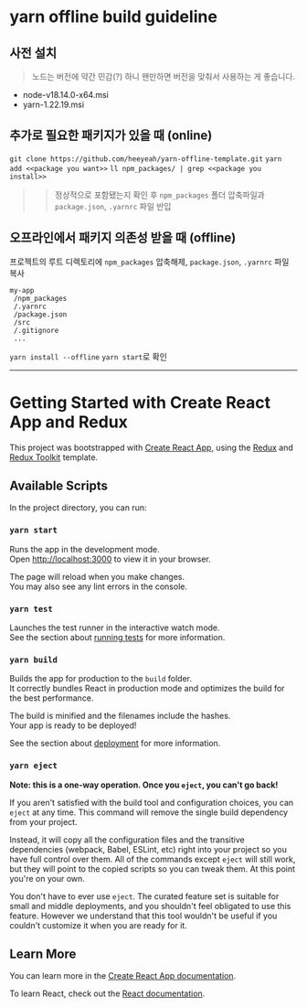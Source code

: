 # yarn offline build guideline

## 사전 설치
> 노드는 버전에 약간 민감(?) 하니 왠만하면 버전을 맞춰서 사용하는 게 좋습니다.
- node-v18.14.0-x64.msi
- yarn-1.22.19.msi

## 추가로 필요한 패키지가 있을 때 (online)
`git clone https://github.com/heeyeah/yarn-offline-template.git`
`yarn add <<package you want>>`
`ll npm_packages/ | grep <<package you install>>`
>> 정상적으로 포함됐는지 확인 후 `npm_packages` 폴더 압축파일과 `package.json`, `.yarnrc` 파일 반입


## 오프라인에서 패키지 의존성 받을 때 (offline)
프로젝트의 루트 디렉토리에 `npm_packages` 압축해제, `package.json`, `.yarnrc` 파일 복사

```
my-app
 /npm_packages
 /.yarnrc
 /package.json
 /src
 /.gitignore
 ...
```

`yarn install --offline`
`yarn start`로 확인

---

# Getting Started with Create React App and Redux

This project was bootstrapped with [Create React App](https://github.com/facebook/create-react-app), using the [Redux](https://redux.js.org/) and [Redux Toolkit](https://redux-toolkit.js.org/) template.

## Available Scripts

In the project directory, you can run:

### `yarn start`

Runs the app in the development mode.\
Open [http://localhost:3000](http://localhost:3000) to view it in your browser.

The page will reload when you make changes.\
You may also see any lint errors in the console.

### `yarn test`

Launches the test runner in the interactive watch mode.\
See the section about [running tests](https://facebook.github.io/create-react-app/docs/running-tests) for more information.

### `yarn build`

Builds the app for production to the `build` folder.\
It correctly bundles React in production mode and optimizes the build for the best performance.

The build is minified and the filenames include the hashes.\
Your app is ready to be deployed!

See the section about [deployment](https://facebook.github.io/create-react-app/docs/deployment) for more information.

### `yarn eject`

**Note: this is a one-way operation. Once you `eject`, you can't go back!**

If you aren't satisfied with the build tool and configuration choices, you can `eject` at any time. This command will remove the single build dependency from your project.

Instead, it will copy all the configuration files and the transitive dependencies (webpack, Babel, ESLint, etc) right into your project so you have full control over them. All of the commands except `eject` will still work, but they will point to the copied scripts so you can tweak them. At this point you're on your own.

You don't have to ever use `eject`. The curated feature set is suitable for small and middle deployments, and you shouldn't feel obligated to use this feature. However we understand that this tool wouldn't be useful if you couldn't customize it when you are ready for it.

## Learn More

You can learn more in the [Create React App documentation](https://facebook.github.io/create-react-app/docs/getting-started).

To learn React, check out the [React documentation](https://reactjs.org/).
